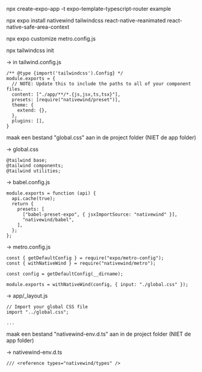 npx create-expo-app -t expo-template-typescript-router example

npx expo install nativewind tailwindcss react-native-reanimated react-native-safe-area-context

npx expo customize metro.config.js

npx tailwindcss init

 -> in tailwind.config.js
```
/** @type {import('tailwindcss').Config} */
module.exports = {
  // NOTE: Update this to include the paths to all of your component files.
  content: ["./app/**/*.{js,jsx,ts,tsx}"],
  presets: [require("nativewind/preset")],
  theme: {
    extend: {},
  },
  plugins: [],
}
```

maak een bestand "global.css" aan in de project folder (NIET de app folder)

-> global.css

```
@tailwind base;
@tailwind components;
@tailwind utilities;
```

-> babel.config.js

```
module.exports = function (api) {
  api.cache(true);
  return {
    presets: [
      ["babel-preset-expo", { jsxImportSource: "nativewind" }],
      "nativewind/babel",
    ],
  };
};
```

-> metro.config.js

```
const { getDefaultConfig } = require("expo/metro-config");
const { withNativeWind } = require("nativewind/metro");

const config = getDefaultConfig(__dirname);

module.exports = withNativeWind(config, { input: "./global.css" });
```

-> app/_layout.js

```
// Import your global CSS file
import "../global.css";

...
```

maak een bestand "nativewind-env.d.ts" aan in de project folder (NIET de app folder)

-> nativewind-env.d.ts
```
/// <reference types="nativewind/types" />
```